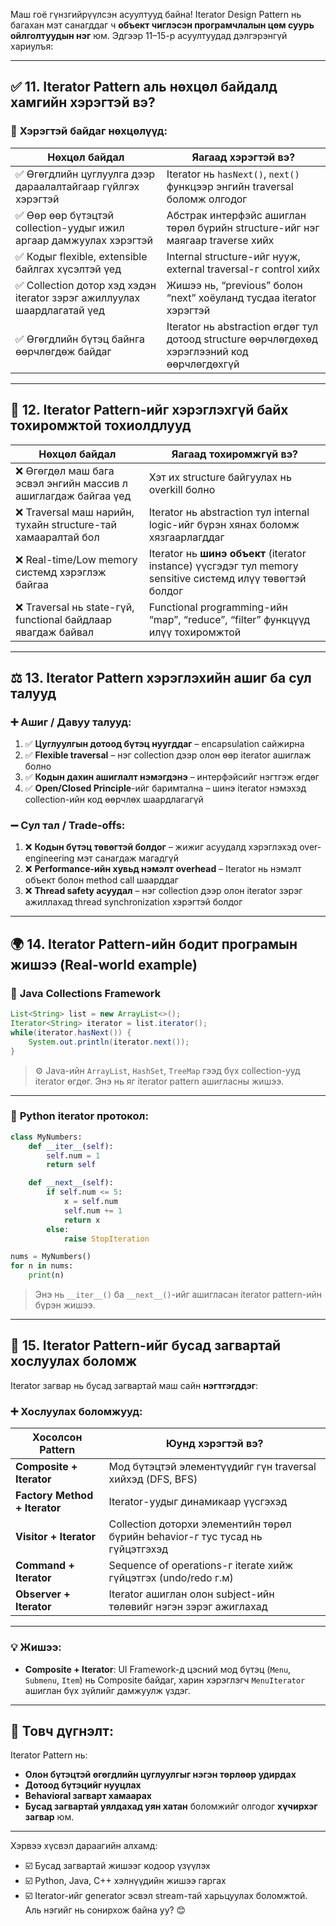 Маш гоё гүнзгийрүүлсэн асуултууд байна! Iterator Design Pattern нь багахан мэт санагддаг ч **объект чиглэсэн програмчлалын цөм суурь ойлголтуудын нэг** юм. Эдгээр 11–15-р асуултуудад дэлгэрэнгүй хариулъя:

---

## ✅ **11. Iterator Pattern аль нөхцөл байдалд хамгийн хэрэгтэй вэ?**

### 🎯 **Хэрэгтэй байдаг нөхцөлүүд:**

| Нөхцөл байдал | Яагаад хэрэгтэй вэ? |
|---------------|----------------------|
| ✅ Өгөгдлийн цуглуулга дээр дараалалтайгаар гүйлгэх хэрэгтэй | Iterator нь `hasNext()`, `next()` функцээр энгийн traversal боломж олгодог |
| ✅ Өөр өөр бүтэцтэй collection-уудыг ижил аргаар дамжуулах хэрэгтэй | Абстрак интерфэйс ашиглан төрөл бүрийн structure-ийг нэг маягаар traverse хийх |
| ✅ Кодыг flexible, extensible байлгах хүсэлтэй үед | Internal structure-ийг нууж, external traversal-г control хийх |
| ✅ Collection дотор хэд хэдэн iterator зэрэг ажиллуулах шаардлагатай үед | Жишээ нь, “previous” болон “next” хоёуланд тусдаа iterator хэрэгтэй |
| ✅ Өгөгдлийн бүтэц байнга өөрчлөгдөж байдаг | Iterator нь abstraction өгдөг тул дотоод structure өөрчлөгдөхөд хэрэглээний код өөрчлөгдөхгүй |

---

## 🚫 **12. Iterator Pattern-ийг хэрэглэхгүй байх тохиромжтой тохиолдлууд**

| Нөхцөл байдал | Яагаад тохиромжгүй вэ? |
|---------------|--------------------------|
| ❌ Өгөгдөл маш бага эсвэл энгийн массив л ашиглагдаж байгаа үед | Хэт их structure байгуулах нь overkill болно |
| ❌ Traversal маш нарийн, тухайн structure-тай хамааралтай бол | Iterator нь abstraction тул internal logic-ийг бүрэн хянах боломж хязгаарлагддаг |
| ❌ Real-time/Low memory системд хэрэглэж байгаа | Iterator нь **шинэ объект** (iterator instance) үүсгэдэг тул memory sensitive системд илүү төвөгтэй болдог |
| ❌ Traversal нь state-гүй, functional байдлаар явагдаж байвал | Functional programming-ийн “map”, “reduce”, “filter” функцүүд илүү тохиромжтой |

---

## ⚖️ **13. Iterator Pattern хэрэглэхийн ашиг ба сул талууд**

### ➕ **Ашиг / Давуу талууд:**
1. ✅ **Цуглуулгын дотоод бүтэц нуугддаг** – encapsulation сайжирна
2. ✅ **Flexible traversal** – нэг collection дээр олон өөр iterator ашиглаж болно
3. ✅ **Кодын дахин ашиглалт нэмэгдэнэ** – интерфэйсийг нэгтгэж өгдөг
4. ✅ **Open/Closed Principle**-ийг баримтална – шинэ iterator нэмэхэд collection-ийн код өөрчлөх шаардлагагүй

### ➖ **Сул тал / Trade-offs:**
1. ❌ **Кодын бүтэц төвөгтэй болдог** – жижиг асуудалд хэрэглэхэд over-engineering мэт санагдаж магадгүй
2. ❌ **Performance-ийн хувьд нэмэлт overhead** – Iterator нь нэмэлт объект болон method call шаарддаг
3. ❌ **Thread safety асуудал** – нэг collection дээр олон iterator зэрэг ажиллахад thread synchronization хэрэгтэй болдог

---

## 🌍 **14. Iterator Pattern-ийн бодит програмын жишээ (Real-world example)**

### 💼 **Java Collections Framework**
```java
List<String> list = new ArrayList<>();
Iterator<String> iterator = list.iterator();
while(iterator.hasNext()) {
    System.out.println(iterator.next());
}
```

> ⚙️ Java-ийн `ArrayList`, `HashSet`, `TreeMap` гээд бүх collection-ууд iterator өгдөг. Энэ нь яг iterator pattern ашигласны жишээ.

---

### 🐍 **Python iterator протокол:**
```python
class MyNumbers:
    def __iter__(self):
        self.num = 1
        return self

    def __next__(self):
        if self.num <= 5:
            x = self.num
            self.num += 1
            return x
        else:
            raise StopIteration

nums = MyNumbers()
for n in nums:
    print(n)
```

> Энэ нь `__iter__()` ба `__next__()`-ийг ашигласан iterator pattern-ийн бүрэн жишээ.

---

## 🔗 **15. Iterator Pattern-ийг бусад загвартай хослуулах боломж**

Iterator загвар нь бусад загвартай маш сайн **нэгтгэгддэг**:

### ➕ **Хослуулах боломжууд:**

| Хосолсон Pattern | Юунд хэрэгтэй вэ? |
|------------------|-------------------|
| **Composite + Iterator** | Мод бүтэцтэй элементүүдийг гүн traversal хийхэд (DFS, BFS) |
| **Factory Method + Iterator** | Iterator-уудыг динамикаар үүсгэхэд |
| **Visitor + Iterator** | Collection доторхи элементийн төрөл бүрийн behavior-г тус тусад нь гүйцэтгэхэд |
| **Command + Iterator** | Sequence of operations-г iterate хийж гүйцэтгэх (undo/redo г.м) |
| **Observer + Iterator** | Iterator ашиглан олон subject-ийн төлөвийг нэгэн зэрэг ажиглахад |

---

### 💡 **Жишээ**: 
- **Composite + Iterator**: UI Framework-д цэсний мод бүтэц (`Menu`, `Submenu`, `Item`) нь Composite байдаг, харин хэрэглэгч `MenuIterator` ашиглан бүх зүйлийг дамжуулж үздэг.

---

## 🧠 Товч дүгнэлт:

Iterator Pattern нь:
- **Олон бүтэцтэй өгөгдлийн цуглуулгыг нэгэн төрлөөр удирдах**
- **Дотоод бүтэцийг нууцлах**
- **Behavioral загварт хамаарах**
- **Бусад загвартай уялдахад уян хатан**
боломжийг олгодог **хүчирхэг загвар** юм.

---

Хэрвээ хүсвэл дараагийн алхамд:
- ☑️ Бусад загвартай жишээг кодоор үзүүлэх
- ☑️ Python, Java, C++ хэлнүүдийн жишээ гаргах
- ☑️ Iterator-ийг generator эсвэл stream-тай харьцуулах
боломжтой. Аль нэгийг нь сонирхож байна уу? 😊